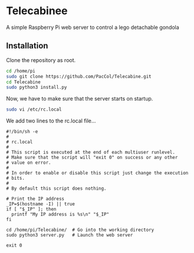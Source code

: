 # Telecabinee
A simple Raspberry Pi web server to control a lego detachable gondola

## Installation
Clone the repository as root.
```bash
cd /home/pi
sudo git clone https://github.com/PacCol/Telecabine.git
cd Telecabine
sudo python3 install.py
```

Now, we have to make sure that the server starts on startup.
```bash
sudo vi /etc/rc.local
```
We add two lines to the rc.local file...
```
#!/bin/sh -e
#
# rc.local
#
# This script is executed at the end of each multiuser runlevel.
# Make sure that the script will "exit 0" on success or any other
# value on error.
#
# In order to enable or disable this script just change the execution
# bits.
#
# By default this script does nothing.

# Print the IP address
_IP=$(hostname -I) || true
if [ "$_IP" ]; then
  printf "My IP address is %s\n" "$_IP"
fi

cd /home/pi/Telecabine/  # Go into the working directory
sudo python3 server.py   # Launch the web server

exit 0
```
